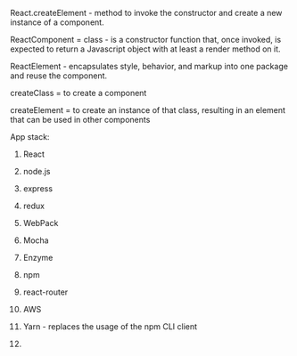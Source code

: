 React.createElement - method to invoke the constructor and create a new instance of a component.

ReactComponent = class - is a constructor function that, once invoked, is expected to return a Javascript object with at least a render method on it.

ReactElement - encapsulates style, behavior, and markup into one package and reuse the component.

createClass = to create a component

createElement = to create an instance of that class, resulting in an element that can be used in other components



App stack:

1. React
2. node.js
3. express
4. redux
5. WebPack
6. Mocha
7. Enzyme
8. npm
9. react-router
10. AWS
11. Yarn - replaces the usage of the npm CLI client 
		
12. 
